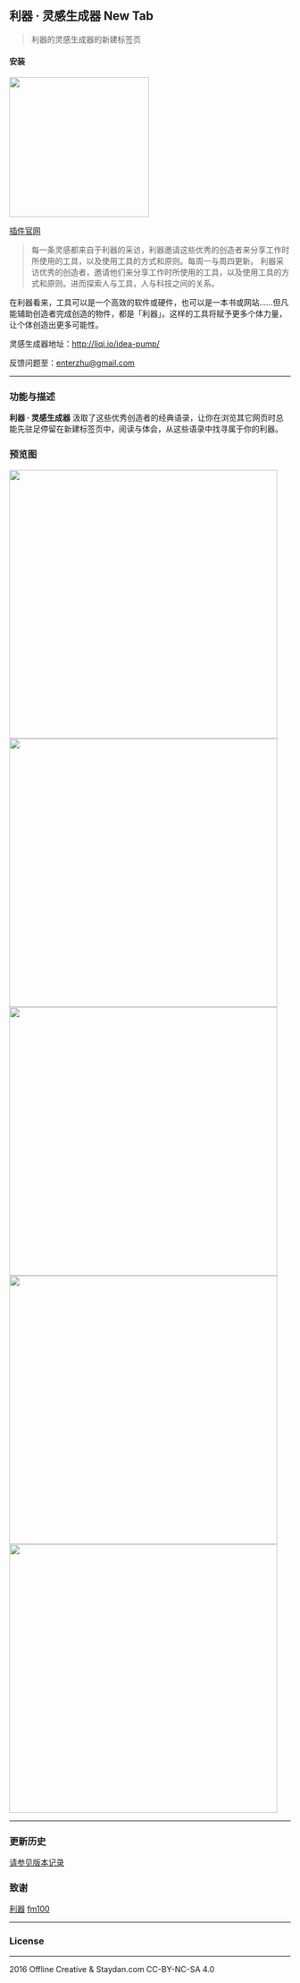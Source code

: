 ## 利器 · 灵感生成器 New Tab

> 利器的灵感生成器的新建标签页

#### 安装
[<img width="250px" src="http://ww3.sinaimg.cn/large/5fd37818jw1eq7bx4bc4ej20c0038mx9.jpg">](https://chrome.google.com/webstore/detail/lidppokaooioojchghdjekhcgdjkkohe)

[插件官网](http://staydan.com/#!/product/liqi.newtab)


>每一条灵感都来自于利器的采访，利器邀请这些优秀的创造者来分享工作时所使用的工具，以及使用工具的方式和原则。每周一与周四更新。
利器采访优秀的创造者，邀请他们来分享工作时所使用的工具，以及使用工具的方式和原则。进而探索人与工具，人与科技之间的关系。

在利器看来，工具可以是一个高效的软件或硬件，也可以是一本书或网站……但凡能辅助创造者完成创造的物件，都是「利器」。这样的工具将赋予更多个体力量，让个体创造出更多可能性。

灵感生成器地址：http://liqi.io/idea-pump/

反馈问题至：enterzhu@gmail.com

---

### 功能与描述

**利器 · 灵感生成器** 汲取了这些优秀创造者的经典语录，让你在浏览其它网页时总能先驻足停留在新建标签页中，阅读与体会，从这些语录中找寻属于你的利器。

### 预览图

<img width="480px" src="https://lh3.googleusercontent.com/bwysxqbqicHzKUFRsu3iS4lNnFNc_YZSAyqXp_0d4yH-L31Rjri-f61JkG6_gCAFCUIfwKxV=s1280-h800-e365-rw">

<img width="480px" src="https://lh3.googleusercontent.com/6FZ8M0GAoGAZXhNf1Gle3r-vC01tcQUPZ6Mz-FOUf0IcEFoSyxVAcLenrCKe_DTxWM9bZwsKMg=s1280-h800-e365-rw">

<img width="480px" src="https://lh3.googleusercontent.com/KzfzH9NHut3A-kGEKwLA8I_yHFP1lKpG8qSxkDBCTzw3LzPONDid_Y7RjdYHGjUqZ5EoIJ25=s1280-h800-e365-rw">

<img width="480px" src="http://staydan.com/sweet/homePage/preImgs/liqi.newtab/dagouxiong.png">

<img width="480px" src="http://staydan.com/sweet/homePage/preImgs/liqi.newtab/chengang@WeGene.png">

----

### 更新历史

[请参见版本记录](./ReleaseNote.md)

### 致谢

[利器](http://liqi.io)
[fm100](http://weibo.com/fm100)

---

### License
---
2016 Offline Creative & Staydan.com CC-BY-NC-SA 4.0
